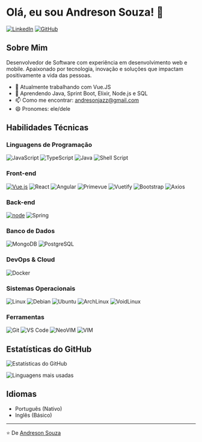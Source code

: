 # Olá, eu sou Andreson Souza! 👋

[![LinkedIn](https://img.shields.io/badge/LinkedIn-0077B5?style=for-the-badge&logo=linkedin&logoColor=white)](https://www.linkedin.com/in/andreson-souza-9777a027/)
[![GitHub](https://img.shields.io/badge/GitHub-100000?style=for-the-badge&logo=github&logoColor=white)](https://github.com/seu-usuario)

## Sobre Mim

Desenvolvedor de Software com experiência em desenvolvimento web e mobile. Apaixonado por tecnologia, inovação e soluções que impactam positivamente a vida das pessoas.

- 🔭 Atualmente trabalhando com Vue.JS
- 🌱 Aprendendo Java, Sprint Boot, Elixir, Node.js e SQL
- 📫 Como me encontrar: andresonjazz@gmail.com
- 😄 Pronomes: ele/dele

## Habilidades Técnicas

### Linguagens de Programação
![JavaScript](https://img.shields.io/badge/JavaScript-F7DF1E?style=for-the-badge&logo=javascript&logoColor=black)
![TypeScript](https://img.shields.io/badge/TypeScript-007ACC?style=for-the-badge&logo=typescript&logoColor=white)
![Java](https://img.shields.io/badge/Java-ED8B00?style=for-the-badge&logo=openjdk&logoColor=white)
![Shell Script](https://img.shields.io/badge/Shell_Script-121011?style=for-the-badge&logo=gnu-bash&logoColor=white)

### Front-end
[![Vue.js](https://img.shields.io/badge/Vue.js-4FC08D?style=for-the-badge&logo=vuedotjs&logoColor=white)](https://img.shields.io/badge/Vue.js-4FC08D.svg?style=for-the-badge&logo=vuedotjs&logoColor=white)
![React](https://img.shields.io/badge/React-20232A?style=for-the-badge&logo=react&logoColor=61DAFB)
![Angular](https://img.shields.io/badge/Angular-DD0031?style=for-the-badge&logo=angular&logoColor=white)
![Primevue](https://img.shields.io/badge/PrimeVue-41B883.svg?style=for-the-badge&logo=PrimeVue&logoColor=white)
![Vuetify](https://img.shields.io/badge/Vuetify-1867C0.svg?style=for-the-badge&logo=Vuetify&logoColor=white)
![Bootstrap](https://img.shields.io/badge/Bootstrap-7952B3.svg?style=for-the-badge&logo=Bootstrap&logoColor=white)
![Axios](https://img.shields.io/badge/Axios-5A29E4.svg?style=for-the-badge&logo=Axios&logoColor=white)
### Back-end
[![node](https://img.shields.io/badge/Node.js-43853D?style=for-the-badge&logo=node.js&logoColor=white)](https://img.shields.io/badge/Node.js-5FA04E.svg?style=for-the-badge&logo=nodedotjs&logoColor=white)
![Spring](https://img.shields.io/badge/Spring-6DB33F?style=for-the-badge&logo=spring&logoColor=white)

### Banco de Dados
![MongoDB](https://img.shields.io/badge/MongoDB-4EA94B?style=for-the-badge&logo=mongodb&logoColor=white)
![PostgreSQL](https://img.shields.io/badge/PostgreSQL-316192?style=for-the-badge&logo=postgresql&logoColor=white)

### DevOps & Cloud
![Docker](https://img.shields.io/badge/Docker-2496ED?style=for-the-badge&logo=docker&logoColor=white)

### Sistemas Operacionais
![Linux](https://img.shields.io/badge/Linux-FCC624?style=for-the-badge&logo=linux&logoColor=black)
![Debian](https://img.shields.io/badge/Debian-A81D33.svg?style=for-the-badge&logo=Debian&logoColor=white)
![Ubuntu](https://img.shields.io/badge/Ubuntu-E95420?style=for-the-badge&logo=ubuntu&logoColor=white)
![ArchLinux](https://img.shields.io/badge/Arch%20Linux-1793D1.svg?style=for-the-badge&logo=Arch-Linux&logoColor=white)
![VoidLinux](https://img.shields.io/badge/Void%20Linux-478061.svg?style=for-the-badge&logo=Void-Linux&logoColor=white)

### Ferramentas
![Git](https://img.shields.io/badge/Git-F05032?style=for-the-badge&logo=git&logoColor=white)
![VS Code](https://img.shields.io/badge/VS_Code-007ACC?style=for-the-badge&logo=visual-studio-code&logoColor=white)
![NeoVIM](https://img.shields.io/badge/Neovim-57A143.svg?style=for-the-badge&logo=Neovim&logoColor=white)
![VIM](https://img.shields.io/badge/Vim-019733.svg?style=for-the-badge&logo=Vim&logoColor=white)

## Estatísticas do GitHub

![Estatísticas do GitHub](https://github-readme-stats.vercel.app/api?username=andresonsouza&show_icons=true&theme=dracula)

![Linguagens mais usadas](https://github-readme-stats.vercel.app/api/top-langs/?username=andresonsouza&layout=compact&theme=dracula)


## Idiomas

- Português (Nativo)
- Inglês (Básico)

---

⭐️ De [Andreson Souza](https://github.com/seu-usuario)